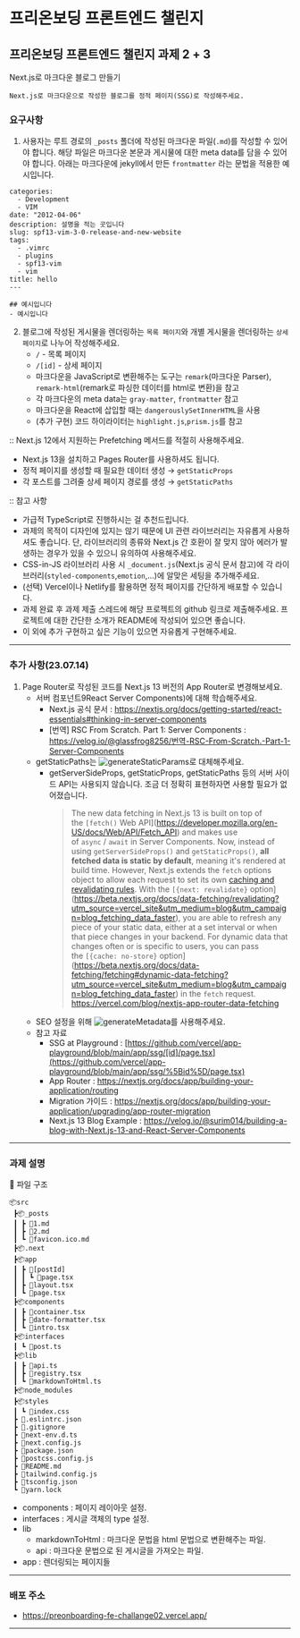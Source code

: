 # 프리온보딩 프론트엔드 챌린지
## 프리온보딩 프론트엔드 챌린지 과제 2 + 3
Next.js로 마크다운 블로그 만들기

`Next.js로 마크다운으로 작성한 블로그를 정적 페이지(SSG)로 작성해주세요.`

### 요구사항
1) 사용자는 루트 경로의 `_posts` 폴더에 작성된 마크다운 파일(`.md`)를 작성할 수 있어야 합니다. 해당 파일은 마크다운 본문과 게시물에 대한 meta data를 담을 수 있어야 합니다. 아래는 마크다운에 jekyll에서 만든 `frontmatter` 라는 문법을 적용한 예시입니다.
```
categories:
  - Development
  - VIM
date: "2012-04-06"
description: 설명을 적는 곳입니다
slug: spf13-vim-3-0-release-and-new-website
tags:
  - .vimrc
  - plugins
  - spf13-vim
  - vim
title: hello
---

## 예시입니다
- 예시입니다
```

2) 블로그에 작성된 게시물을 렌더링하는 `목록 페이지`와 개별 게시물을 렌더링하는 `상세 페이지`로 나누어 작성해주세요.
   + `/` - 목록 페이지
   + `/[id]` - 상세 페이지
   + 마크다운을 JavaScript로 변환해주는 도구는 `remark`(마크다운 Parser), `remark-html`(remark로 파싱한 데이터를 html로 변환)을 참고
   + 각 마크다운의 meta data는 `gray-matter`, `frontmatter` 참고
   + 마크다운을 React에 삽입할 때는 `dangerouslySetInnerHTML`을 사용
   + (추가 구현) 코드 하이라이터는 `highlight.js`,`prism.js`를 참고


:: Next.js 12에서 지원하는 Prefetching 메서드를 적절히 사용해주세요.
  + Next.js 13을 설치하고 Pages Router를 사용하셔도 됩니다.
  + 정적 페이지를 생성할 때 필요한 데이터 생성 → `getStaticProps`
  + 각 포스트를 그려줄 상세 페이지 경로를 생성 → `getStaticPaths`

:: 참고 사항
  + 가급적 TypeScript로 진행하시는 걸 추천드립니다.
  + 과제의 목적이 디자인에 있지는 않기 때문에 UI 관련 라이브러리는 자유롭게 사용하셔도 좋습니다. 단, 라이브러리의 종류와 Next.js 간 호환이 잘 맞지 않아 에러가 발생하는 경우가 있을 수 있으니 유의하여 사용해주세요.
  + CSS-in-JS 라이브러리 사용 시 `_document.js`(Next.js 공식 문서 참고)에 각 라이브러리(`styled-components`,`emotion`,...)에 알맞은 세팅을 추가해주세요.
  + (선택) Vercel이나 Netlify를 활용하면 정적 페이지를 간단하게 배포할 수 있습니다.
  + 과제 완료 후 과제 제출 스레드에 해당 프로젝트의 github 링크로 제출해주세요. 프로젝트에 대한 간단한 소개가 README에 작성되어 있으면 좋습니다.
  + 이 외에 추가 구현하고 싶은 기능이 있으면 자유롭게 구현해주세요.

------------

### 추가 사항(23.07.14)
1) Page Router로 작성된 코드를 Next.js 13 버전의 App Router로 변경해보세요.
   + 서버 컴포넌트9React Server Components)에 대해 학습해주세요.
     + Next.js 공식 문서 : https://nextjs.org/docs/getting-started/react-essentials#thinking-in-server-components
     + [번역] RSC From Scratch. Part 1: Server Components : https://velog.io/@glassfrog8256/번역-RSC-From-Scratch.-Part-1-Server-Components
   + getStaticPaths는 ![generateStaticParams](https://nextjs.org/docs/app/api-reference/functions/generate-static-params)로 대체해주세요.
     + getServerSideProps, getStaticProps, getStaticPaths 등의 서버 사이드 API는 사용되지 않습니다. 조금 더 정확히 표현하자면 사용할 필요가 없어졌습니다.
       > The new data fetching in Next.js 13 is built on top of the `[fetch()` Web API](https://developer.mozilla.org/en-US/docs/Web/API/Fetch_API) and makes use of `async` / `await` in Server Components.
       > Now, instead of using `getServerSideProps()` and `getStaticProps()`, **all fetched data is static by default**, meaning it's rendered at build time. However, Next.js extends the `fetch` options object to allow each request to set its own [caching and revalidating rules](https://beta.nextjs.org/docs/data-fetching/caching?utm_source=vercel_site&utm_medium=blog&utm_campaign=blog_fetching_data_faster). With the `[{next: revalidate}` option](https://beta.nextjs.org/docs/data-fetching/revalidating?utm_source=vercel_site&utm_medium=blog&utm_campaign=blog_fetching_data_faster), you are able to refresh any piece of your static data, either at a set interval or when that piece changes in your backend.
       > For dynamic data that changes often or is specific to users, you can pass the `[{cache: no-store}` option](https://beta.nextjs.org/docs/data-fetching/fetching#dynamic-data-fetching?utm_source=vercel_site&utm_medium=blog&utm_campaign=blog_fetching_data_faster) in the `fetch` request.
       > https://vercel.com/blog/nextjs-app-router-data-fetching
    + SEO 설정을 위해 ![generateMetadata](https://nextjs.org/docs/app/api-reference/functions/generate-metadata)를 사용해주세요.
    + 참고 자료
      + SSG at Playground : [https://github.com/vercel/app-playground/blob/main/app/ssg/[id]/page.tsx](https://github.com/vercel/app-playground/blob/main/app/ssg/%5Bid%5D/page.tsx)
      + App Router : https://nextjs.org/docs/app/building-your-application/routing
      + Migration 가이드 : https://nextjs.org/docs/app/building-your-application/upgrading/app-router-migration
      + Next.js 13 Blog Example : https://velog.io/@surim014/building-a-blog-with-Next.js-13-and-React-Server-Components

------------

### 과제 설명
📂 파일 구조
```
📦src
 ┣📦_posts
 ┃ ┣ 📜1.md
 ┃ ┣ 📜2.md
 ┃ ┗ 📜favicon.ico.md
 ┣📦.next
 ┣📦app
 ┃ ┣ 📂[postId]
 ┃ ┃ ┗ 📜page.tsx
 ┃ ┣ 📜layout.tsx
 ┃ ┗ 📜page.tsx
 ┣📦components
 ┃ ┣ 📜container.tsx
 ┃ ┣ 📜date-formatter.tsx
 ┃ ┗ 📜intro.tsx
 ┣📦interfaces
 ┃ ┗ 📜post.ts
 ┣📦lib
 ┃ ┣ 📜api.ts
 ┃ ┣ 📜registry.tsx
 ┃ ┗ 📜markdownToHtml.ts
 ┣📦node_modules
 ┣📦styles
 ┃ ┗ 📜index.css
 ┣ 📜.eslintrc.json
 ┣ 📜.gitignore
 ┣ 📜next-env.d.ts
 ┣ 📜next.config.js
 ┣ 📜package.json
 ┣ 📜postcss.config.js
 ┣ 📜README.md
 ┣ 📜tailwind.config.js
 ┣ 📜tsconfig.json
 ┗ 📜yarn.lock
```
+ components : 페이지 레이아웃 설정.
+ interfaces : 게시글 객체의 type 설정.
+ lib
  + markdownToHtml : 마크다운 문법을 html 문법으로 변환해주는 파일.
  + api : 마크다운 문법으로 된 게시글을 가져오는 파일.
+ app : 렌더링되는 페이지들

------------

### 배포 주소
- https://preonboarding-fe-challange02.vercel.app/

------------
